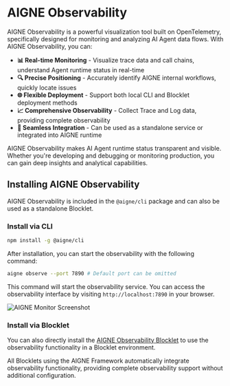 # AIGNE Observability

AIGNE Observability is a powerful visualization tool built on OpenTelemetry, specifically designed for monitoring and analyzing AI Agent data flows. With AIGNE Observability, you can:

* **📊 Real-time Monitoring** - Visualize trace data and call chains, understand Agent runtime status in real-time
* **🔍 Precise Positioning** - Accurately identify AIGNE internal workflows, quickly locate issues
* **🌐 Flexible Deployment** - Support both local CLI and Blocklet deployment methods
* **📈 Comprehensive Observability** - Collect Trace and Log data, providing complete observability
* **🔧 Seamless Integration** - Can be used as a standalone service or integrated into AIGNE runtime

AIGNE Observability makes AI Agent runtime status transparent and visible. Whether you're developing and debugging or monitoring production, you can gain deep insights and analytical capabilities.

## Installing AIGNE Observability

AIGNE Observability is included in the `@aigne/cli` package and can also be used as a standalone Blocklet.

### Install via CLI

```bash
npm install -g @aigne/cli
```

After installation, you can start the observability with the following command:

```bash
aigne observe --port 7890 # Default port can be omitted
```

This command will start the observability service. You can access the observability interface by visiting `http://localhost:7890` in your browser.

![AIGNE Monitor Screenshot](https://www.arcblock.io/image-bin/uploads/bb39338e593abc6f544c12636d1db739.png)

### Install via Blocklet

You can also directly install the [AIGNE Observability Blocklet](https://store.blocklet.dev/blocklets/z2qa2GCqPJkufzqF98D8o7PWHrRRSHpYkNhEh) to use the observability functionality in a Blocklet environment.

All Blocklets using the AIGNE Framework automatically integrate observability functionality, providing complete observability support without additional configuration.
